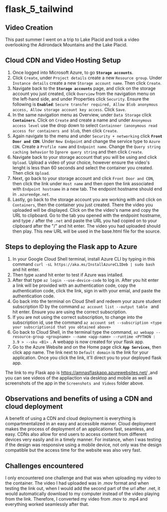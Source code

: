 # flask_5_tailwind

## Video Creation
This past summer I went on a trip to Lake Placid and took a video overlooking the Adirondack Mountains and the Lake Placid. 

## Cloud CDN and Video Hosting Setup
1. Once logged into Microsoft Azure, to go **`Storage accounts`**.
2. Click `Create`, under `Project details` create a new `Resource group`. Under `Instance details` create a new `Storage account name`. Then click `Create`.
3. Navigate back to the **`Storage accounts`** page, and click on the storage account you just created, click `Overview` from the navigation menu on the left-hand side, and under Properties click `Security`. Ensure the following is **`Enabled`**: `Secure transfer required, Allow Blob anonymous access, Allow storage account key access`. Click `Save`.
4. In the same navigation menu as Overview, under `Data Storage` click **`Containers`**. Click on `Create` and create a name and under `Anonymous access level` use the drop down to select `Containner (anonymous read access for containers and blob`, then click `Create`.
5. Again navigate to the menu and under `Security + networking` click **`Front Door and CDN`**. Under `New Endpoint` and change the service type to `Azure CDN`. Create a `Profile name` and `Endpoint name`. Change the `Query string caching behavior` to `Ignore query string` and then click `Create`.
6. Navigate back to your storage account that you will be using and click `Upload`. Upload a video of your choice, however ensure the video's lenght is less than 60 seconds and select the container you created. Then click `Upload`.
7. Next, go back to your storage account and click `Front Door and CDN`, then click the link under `Host name` and then open the link associated with `Endpoint hostname` in a new tab. The endpoint hostname should end in `.azureedge.net`.
8. Lastly, go back to the storage account you are working with and click on `Containers`, then the container you just created. There the video you uploaded will be displayed. Click on the the video's name and copy the URL to clipboard. Go to the tab you opened with the endpoint hostname, and type `/` after the `.net` and paste the URL you had copied on to your clipboard after the "/" and hit enter. The video you had uploaded should then play. This new URL will be used in the base.html file for the source.

## Steps to deploying the Flask app to Azure
1. In your Google Cloud Shell terminal, install Azure CLI by typing in this command `curl -sL https://aka.ms/InstallAzureCLIDeb | sudo bash` and hit enter.
2. Then type `az`and hit enter to test if Azure was intalled.
3. After that type `az login --use-device-code` to log in. After you hit enter a link will be provided with an authentication code, copy the authentication code, click the link, sign in with your emial, and paste the authentication code.
4. Go back into the terminal on Cloud Shell and redeem your azure student subscription ID by the command ```az account list --output table ``` and hit enter. Ensure you are using the correct subscription.
5. If you are not using the correct subscription, to change into the subscription id, use the command ```az account set --subscription <type your subscriptionid that you obtained above> ``` 
6. Go back to Cloud Shell, in the terminal type the command, ```az webapp --resource-group <groupname> --name <app-name> --runtime <PYTHON : 3.9 > --sku <B1> ```. A webapp is now created for your flask app.
7. Go to the Azure Website and on the Home page click **`App Services`**, then click app name. The link next to `Default domain` is the link for your application. Once you click the link, it'll direct you to your deployed flask app.

The link to my Flask app is https://amnasflaskapp.azurewebsites.net/ ,and you can see videos of the appliaction via desktop and mobile as well as screenshots of the app in the `Screenshots and Videos` folder above. 

## Observations and benefits of using a CDN and cloud deployment
A benefit of using a CDN and cloud deployment is everything is compartmentalized in an easy and accessible manner. Cloud deployment makes the process of deployment of an applications fast, seamless, and easy. CDNs also allow for end users to access content from different devices very easily and in a timely manner. For instance, when I was testing if the design was responsive using a mobile device, not only was the design compatible but the access time for the website was also very fast. 

## Challenges encountered
I only encountered one challenge and that was when uploading my video to the container. The video I had uploaded was in .mov format and when testing the link out, when I would add the second part of the url after .net, it would automatically download to my computer instead of the video playing from the link. Therefore, I converted my video from .mov to .mp4 and everything worked seamlessly after that. 
